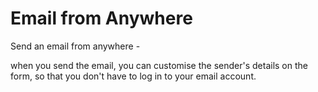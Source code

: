# Email from Anywhere

Send an email from anywhere -

when you send the email, you can customise the sender's details on the form, so that you don't have to log in to your email account.